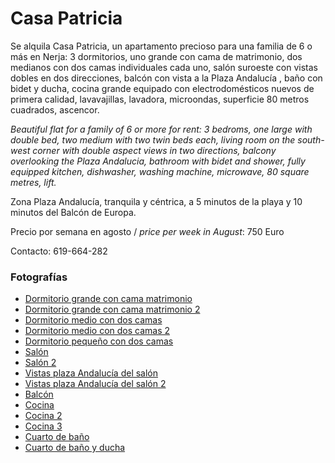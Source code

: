# Casa Patricia

<!-- [Castillano](#castillano) &ndash; [English](#english) -->

<a name="castillano"></a>Se alquila Casa Patricia, un apartamento precioso para una familia de 6 o más en Nerja: 3 dormitorios, uno grande con cama de matrimonio, dos medianos con dos camas individuales cada uno, salón suroeste con vistas dobles en dos direcciones, balcón con vista a la Plaza Andalucía , baño con bidet y ducha, cocina grande equipado con electrodomésticos nuevos de primera calidad, lavavajillas, lavadora, microondas, superficie 80 metros cuadrados, ascencor.

<a name="english"></a><i>Beautiful flat for a family of 6 or more for rent: 3 bedroms, one large with double bed, two medium with two twin beds each, living room on the south-west corner with double aspect views in two directions, balcony overlooking the Plaza Andalucia, bathroom with bidet and shower, fully equipped kitchen, dishwasher, washing machine, microwave, 80 square metres, lift.</i>

Zona Plaza Andalucía, tranquila y céntrica, a 5 minutos de la playa y 10 minutos del Balcón de Europa.

Precio por semana en agosto / <i>price per week in August</i>: 750 Euro

Contacto: 619-664-282

<center>
  <div jtgallery="2020-08-12,dormitorio_grande_matrimonio,dormitorio_grande_matrimonio_2,dormitorio_medio_dos_camas,dormitorio_medio_dos_camas_2,dormitorio_pequeno_dos_camas,salón,salón_2,vistas_plaza_andalucia,vistas_plaza_andalucia_2,balcón_y_vistas_plaza_andalucia,cocina,cocina_2,cocina_3,cuarto_de_baño,cuarto_de_baño_ducha">
  </div>
</center>

<p></p>

### Fotografías

- [Dormitorio grande con cama matrimonio](photo/2020-08-12/dormitorio_grande_matrimonio.jpg)
- [Dormitorio grande con cama matrimonio 2](photo/2020-08-12/dormitorio_grande_matrimonio_2.jpg)
- [Dormitorio medio con dos camas](photo/2020-08-12/dormitorio_medio_dos_camas.jpg)
- [Dormitorio medio con dos camas 2](photo/2020-08-12/dormitorio_medio_dos_camas_2.jpg)
- [Dormitorio pequeño con dos camas](photo/2020-08-12/dormitorio_pequeno_dos_camas.jpg)
- [Salón](photo/2020-08-12/salón.jpg)
- [Salón 2](photo/2020-08-12/salón_2.jpg)
- [Vistas plaza Andalucía del salón](photo/2020-08-12/vistas_plaza_andalucia.jpg)
- [Vistas plaza Andalucía del salón 2](photo/2020-08-12/vistas_plaza_andalucia_2.jpg)
- [Balcón](photo/2020-08-12/balcón_y_vistas_plaza_andalucia.jpg)
- [Cocina](photo/2020-08-12/cocina.jpg)
- [Cocina 2](photo/2020-08-12/cocina_2.jpg)
- [Cocina 3](photo/2020-08-12/cocina_3.jpg)
- [Cuarto de baño](photo/2020-08-12/cuarto_de_baño.jpg)
- [Cuarto de baño y ducha](photo/2020-08-12/cuarto_de_baño_ducha.jpg)

<!-- 
<p style="font-size:60%">Copyright &#169; 2020 by <a href="https://github.com/casapatricia/casapatricia.github.io">Patricia Nerja</a></p>

https://casapatricia.github.io/photo/2020-08-12/thumb/cuarto_de_ban%CC%83o_ducha,https://github.com/casapatricia/casapatricia.github.io/blob/master/photo/2020-08-12/thumb/cuarto_de_ba%C3%B1o_ducha.jpg

http://127.0.0.1:4000/photo/2020-08-12/cuarto_de_ban%CC%83o_ducha.jpg

https://casapatricia.github.io/photo/2020-08-12/cuarto_de_ban%CC%83o_ducha.jpg

https://casapatricia.github.io/photo/2020-08-12/thumb/cuarto_de_ban%CC%83o_ducha.jpg

https://casapatricia.github.io/photo/2020-08-12/thumb/cuarto_de_ba%C3%B1o.jpg
https://github.com/casapatricia/casapatricia.github.io/blob/master/photo/2020-08-12/thumb/cuarto_de_ba%C3%B1o.jpg

https://github.com/casapatricia/casapatricia.github.io/blob/master/photo/2020-07-24/thumb/1_dormitorio_grande.jpg
https://casapatricia.github.io/photo/2020-07-24/thumb/1_dormitorio_grande.jpg
-->

<center>
  <div jtgallery="2020-07-24,1_dormitorio_grande,2_dormitorio_medio,3_dormitorio_pequeno,4_salon,5_cocina,6_cocina_2,7_bano,8_bano_2,9_pasillo,9a_pasillo_2">
  </div>

  <div jtgallery="2020-07-25,1_dormitorio_grande,2_dormitorio_medio,3_dormitorio_peq,4_salon,5_salon,6_salon,7_cocina">
  </div>
</center>
